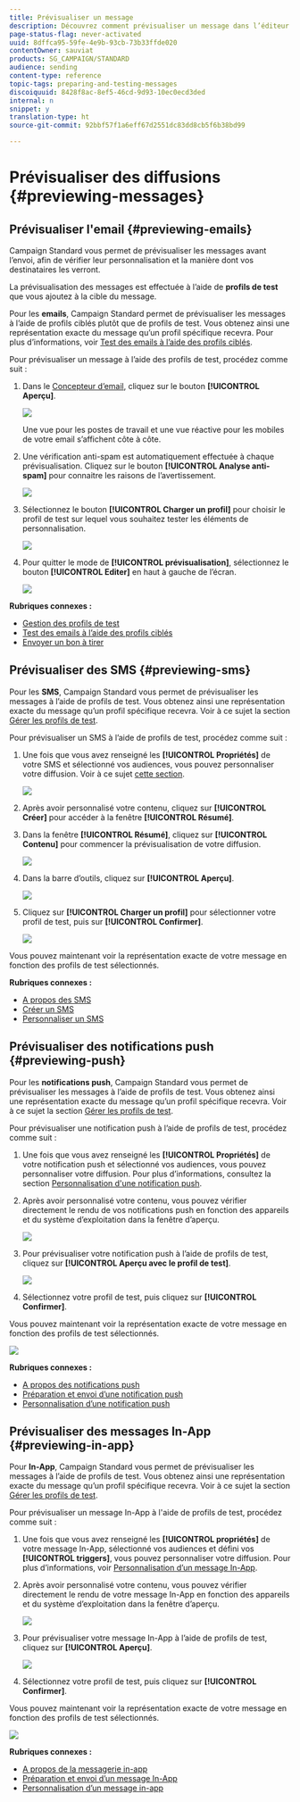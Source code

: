 ```yaml
---
title: Prévisualiser un message
description: Découvrez comment prévisualiser un message dans l’éditeur de contenu ou le Concepteur d’email.
page-status-flag: never-activated
uuid: 8dffca95-59fe-4e9b-93cb-73b33ffde020
contentOwner: sauviat
products: SG_CAMPAIGN/STANDARD
audience: sending
content-type: reference
topic-tags: preparing-and-testing-messages
discoiquuid: 8428f8ac-8ef5-46cd-9d93-10ec0ecd3ded
internal: n
snippet: y
translation-type: ht
source-git-commit: 92bbf57f1a6eff67d2551dc83dd8cb5f6b38bd99

---
```



# Prévisualiser des diffusions {#previewing-messages}

## Prévisualiser l&#39;email      {#previewing-emails}

Campaign Standard vous permet de prévisualiser les messages avant l’envoi, afin de vérifier leur personnalisation et la manière dont vos destinataires les verront.

La prévisualisation des messages est effectuée à l’aide de **profils de test** que vous ajoutez à la cible du message.

Pour les **emails**, Campaign Standard permet de prévisualiser les messages à l’aide de profils ciblés plutôt que de profils de test. Vous obtenez ainsi une représentation exacte du message qu’un profil spécifique recevra. Pour plus d’informations, voir [Test des emails à l’aide des profils ciblés](../../sending/using/testing-messages-using-target.md).

Pour prévisualiser un message à l’aide des profils de test, procédez comme suit :

1. Dans le [Concepteur d’email](../../designing/using/designing-content-in-adobe-campaign.md), cliquez sur le bouton **[!UICONTROL Aperçu]**.

   ![](assets/sending_preview.png)

   Une vue pour les postes de travail et une vue réactive pour les mobiles de votre email s’affichent côte à côte.

1. Une vérification anti-spam est automatiquement effectuée à chaque prévisualisation. Cliquez sur le bouton **[!UICONTROL Analyse anti-spam]** pour connaitre les raisons de l’avertissement.

   ![](assets/sending_anti-spam_analysis.png)

1. Sélectionnez le bouton **[!UICONTROL Charger un profil]** pour choisir le profil de test sur lequel vous souhaitez tester les éléments de personnalisation.

   ![](assets/sending_test-profile.png)

1. Pour quitter le mode de **[!UICONTROL prévisualisation]**, sélectionnez le bouton **[!UICONTROL Editer]** en haut à gauche de l’écran.

   ![](assets/sending_preview_edit.png)

**Rubriques connexes :**

* [Gestion des profils de test](../../audiences/using/managing-test-profiles.md)
* [Test des emails à l’aide des profils ciblés](../../sending/using/testing-messages-using-target.md)
* [Envoyer un bon à tirer](../../sending/using/sending-proofs.md)

## Prévisualiser des SMS {#previewing-sms}

Pour les **SMS**, Campaign Standard vous permet de prévisualiser les messages à l’aide de profils de test. Vous obtenez ainsi une représentation exacte du message qu’un profil spécifique recevra. Voir à ce sujet la section [Gérer les profils de test](../../audiences/using/managing-test-profiles.md).

Pour prévisualiser un SMS à l’aide de profils de test, procédez comme suit :

1. Une fois que vous avez renseigné les **[!UICONTROL Propriétés]** de votre SMS et sélectionné vos audiences, vous pouvez personnaliser votre diffusion. Voir à ce sujet [cette section](../../channels/using/personalizing-sms-messages.md).

   ![](assets/sms_preview.png)

1. Après avoir personnalisé votre contenu, cliquez sur **[!UICONTROL Créer]** pour accéder à la fenêtre **[!UICONTROL Résumé]**.

1. Dans la fenêtre **[!UICONTROL Résumé]**, cliquez sur **[!UICONTROL Contenu]** pour commencer la prévisualisation de votre diffusion.

   ![](assets/sms_preview_2.png)

1. Dans la barre d’outils, cliquez sur **[!UICONTROL Aperçu]**.

   ![](assets/sms_preview_3.png)

1. Cliquez sur **[!UICONTROL Charger un profil]** pour sélectionner votre profil de test, puis sur **[!UICONTROL Confirmer]**.

   ![](assets/sms_preview_4.png)

Vous pouvez maintenant voir la représentation exacte de votre message en fonction des profils de test sélectionnés.

**Rubriques connexes :**

* [A propos des SMS](../../channels/using/about-sms-messages.md)
* [Créer un SMS](../../channels/using/creating-an-sms-message.md)
* [Personnaliser un SMS](../../channels/using/personalizing-sms-messages.md)

## Prévisualiser des notifications push {#previewing-push}

Pour les **notifications push**, Campaign Standard vous permet de prévisualiser les messages à l’aide de profils de test. Vous obtenez ainsi une représentation exacte du message qu’un profil spécifique recevra. Voir à ce sujet la section [Gérer les profils de test](../../audiences/using/managing-test-profiles.md).

Pour prévisualiser une notification push à l’aide de profils de test, procédez comme suit :

1. Une fois que vous avez renseigné les **[!UICONTROL Propriétés]** de votre notification push et sélectionné vos audiences, vous pouvez personnaliser votre diffusion. Pour plus d’informations, consultez la section [Personnalisation d&#39;une notification push](../../channels/using/customizing-a-push-notification.md).

1. Après avoir personnalisé votre contenu, vous pouvez vérifier directement le rendu de vos notifications push en fonction des appareils et du système d’exploitation dans la fenêtre d’aperçu.

   ![](assets/push_preview.png)

1. Pour prévisualiser votre notification push à l’aide de profils de test, cliquez sur **[!UICONTROL Aperçu avec le profil de test]**.

   ![](assets/push_preview_2.png)

1. Sélectionnez votre profil de test, puis cliquez sur **[!UICONTROL Confirmer]**.

Vous pouvez maintenant voir la représentation exacte de votre message en fonction des profils de test sélectionnés.

![](assets/push_preview_3.png)

**Rubriques connexes :**

* [A propos des notifications push](../../channels/using/about-push-notifications.md)
* [Préparation et envoi d’une notification push](../../channels/using/preparing-and-sending-a-push-notification.md)
* [Personnalisation d’une notification push](../../channels/using/customizing-a-push-notification.md)

## Prévisualiser des messages In-App {#previewing-in-app}

Pour **In-App**, Campaign Standard vous permet de prévisualiser les messages à l’aide de profils de test. Vous obtenez ainsi une représentation exacte du message qu’un profil spécifique recevra. Voir à ce sujet la section [Gérer les profils de test](../../audiences/using/managing-test-profiles.md).

Pour prévisualiser un message In-App à l&#39;aide de profils de test, procédez comme suit :

1. Une fois que vous avez renseigné les **[!UICONTROL propriétés]** de votre message In-App, sélectionné vos audiences et défini vos **[!UICONTROL triggers]**, vous pouvez personnaliser votre diffusion. Pour plus d’informations, voir [Personnalisation d’un message In-App](../../channels/using/customizing-an-in-app-message.md).

1. Après avoir personnalisé votre contenu, vous pouvez vérifier directement le rendu de votre message In-App en fonction des appareils et du système d’exploitation dans la fenêtre d’aperçu.

   ![](assets/in_app_preview.png)

1. Pour prévisualiser votre message In-App à l’aide de profils de test, cliquez sur **[!UICONTROL Aperçu]**.

   ![](assets/in_app_preview_2.png)

1. Sélectionnez votre profil de test, puis cliquez sur **[!UICONTROL Confirmer]**.

Vous pouvez maintenant voir la représentation exacte de votre message en fonction des profils de test sélectionnés.

![](assets/in_app_preview_3.png)

**Rubriques connexes :**

* [A propos de la messagerie in-app](../../channels/using/about-in-app-messaging.md)
* [Préparation et envoi d’un message In-App](../../channels/using/preparing-and-sending-an-in-app-message.md)
* [Personnalisation d’un message in-app](../../channels/using/customizing-an-in-app-message.md)